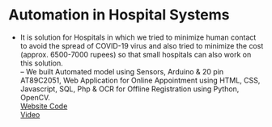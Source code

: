 # Automation in Hospital Systems
- It is solution for Hospitals in which we tried to minimize human contact to avoid the spread of COVID-19 virus and also tried to
minimize the cost (approx. 6500-7000 rupees) so that small hospitals can also work on this solution. </br>
– We built Automated model using Sensors, Arduino & 20 pin AT89C2051, Web Application for Online Appointment
using HTML, CSS, Javascript, SQL, Php & OCR for Offline Registration using Python, OpenCV. </br>
[Website Code](https://github.com/Deeksha-Maurya/Automation-In-Hospital-Management) </br>
[Video](https://www.linkedin.com/feed/update/urn:li:activity:6717754550549307393?updateEntityUrn=urn%3Ali%3Afs_feedUpdate%3A%28V2%2Curn%3Ali%3Aactivity%3A6717754550549307393%29)

